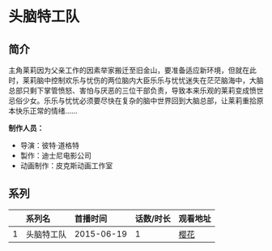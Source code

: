# 头脑特工队


## 简介

主角莱莉因为父亲工作的因素举家搬迁至旧金山，要准备适应新环境，但就在此时，莱莉脑中控制欢乐与忧伤的两位脑内大臣乐乐与忧忧迷失在茫茫脑海中，大脑总部只剩下掌管愤怒、害怕与厌恶的三位干部负责，导致本来乐观的莱莉变成愤世忌俗少女。乐乐与忧忧必须要尽快在复杂的脑中世界回到大脑总部，让莱莉重拾原本快乐正常的情绪……

**制作人员：**
- 导演：彼特·道格特
- 製作：迪士尼电影公司
- 动画制作：皮克斯动画工作室



## 系列

|     |   系列名   |   首播时间  | 话数/时长  | 观看地址 |
|:---  |:------    |:----      |:---       |:---  |
| 1 | 头脑特工队 | 2015-06-19 | 1 | [樱花](https://www.cykz.net/vodplay/tounaotegongduiyingyuban-1-1/)  |




